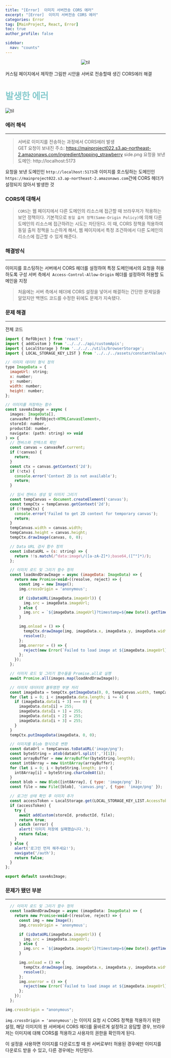 ```yaml
---
title: "[Error]  이미지 서버전송 CORS 에러"
excerpt: "[Error]  이미지 서버전송 CORS 에러"
categories: Error
tag: [MainProject, React, Error]
toc: true
author_profile: false

sidebar:
  nav: "counts"
---
```


<div style="text-align: center;">
<img src="/assets/images/til.png" alt="til" />
</div>
<br/>
커스텀 페이지에서 제작한 그림판 시안을 서버로 전송할때 생긴 CORS에러 해결

# <span style='color:RGB(135, 203, 206)'> 발생한 에러

<img src="/assets/images/2023-07-26/error.jpg" alt="til" /><br/>

### 에러 해석

---

> 서버로 이미지를 전송하는 과정에서 CORS에러 발생<br/>
> GET 요청이 보내진 주소: https://mainproject022.s3.ap-northeast-2.amazonaws.com/ingredient/topping_strawberry side.png
> 요청을 보낸 도메인: http://localhost:5173

요청을 보낸 도메인인 `http://localhost:5173`과 이미지를 호스팅하는 도메인인`https://mainproject022.s3.ap-northeast-2.amazonaws.com`간에 CORS 헤더가 설정되지 않아서 발생한 것

### CORS에 대해서

> `CORS`는 웹 페이지에서 다른 도메인의 리소스에 접근할 때 브라우저가 적용하는 보안 정책이다. 기본적으로 `동일 출처 정책(Same-Origin Policy)`에 의해 다른 도메인의 리소스에 접근하려는 시도는 차단된다. 이 때, CORS 정책을 적용하여 동일 출처 정책을 느슨하게 해서, 웹 페이지에서 특정 조건하에서 다른 도메인의 리소스에 접근할 수 있게 해준다.

### 해결방식

---

이미지를 호스팅하는 서버에서 CORS 헤더를 설정하여 특정 도메인에서의 요청을 허용하도록 구성
서버 측에서` Access-Control-Allow-Origin` 헤더를 설정하여 허용할 도메인을 지정

> 처음에는 서버 측에서 헤더에 CORS 설정을 넣어서 해결하는 간단한 문제일줄 알았지만 백엔드 코드를 수정한 뒤에도 문제가 지속됐다.

### 문제 해결

---

전체 코드

```js
import { RefObject } from 'react';
import { addCustom } from '../../../api/customApis';
import { LocalStorage } from '../../../utils/browserStorage';
import { LOCAL_STORAGE_KEY_LIST } from '../../../assets/constantValue/constantValue';

// 이미지 데이터 형식 정의
type ImageData = {
  imageUrl: string;
  x: number;
  y: number;
  width: number;
  height: number;
};

// 이미지를 저장하는 함수
const saveAsImage = async (
  images: ImageData[],
  canvasRef: RefObject<HTMLCanvasElement>,
  storeId: number,
  productId: number,
  navigate: (path: string) => void
) => {
  // 캔버스와 컨텍스트 확인
  const canvas = canvasRef.current;
  if (!canvas) {
    return;
  }
  const ctx = canvas.getContext('2d');
  if (!ctx) {
    console.error('Context 2D is not available');
    return;
  }

  // 임시 캔버스 생성 및 이미지 그리기
  const tempCanvas = document.createElement('canvas');
  const tempCtx = tempCanvas.getContext('2d');
  if (!tempCtx) {
    console.error('Failed to get 2D context for temporary canvas');
    return;
  }
  tempCanvas.width = canvas.width;
  tempCanvas.height = canvas.height;
  tempCtx.drawImage(canvas, 0, 0);

  // Data URL 검사 함수 정의
  const isDataURL = (s: string) => {
    return !!s.match(/^data:image\/([a-zA-Z]*);base64,([^"]*)/);
  };

  // 이미지 로드 및 그리기 함수 정의
  const loadAndDrawImage = async (imageData: ImageData) => {
    return new Promise<void>((resolve, reject) => {
      const img = new Image();
      img.crossOrigin = 'anonymous';

      if (isDataURL(imageData.imageUrl)) {
        img.src = imageData.imageUrl;
      } else {
        img.src = `${imageData.imageUrl}?timestamp=${new Date().getTime()}`;
      }

      img.onload = () => {
        tempCtx.drawImage(img, imageData.x, imageData.y, imageData.width, imageData.height);
        resolve();
      };
      img.onerror = () => {
        reject(new Error(`Failed to load image at ${imageData.imageUrl}`));
      };
    });
  };

  // 이미지 로드 및 그리기 함수들을 Promise.all로 실행
  await Promise.all(images.map(loadAndDrawImage));

  // 이미지 데이터의 불투명한 부분 처리
  const imageData = tempCtx.getImageData(0, 0, tempCanvas.width, tempCanvas.height);
  for (let i = 0; i < imageData.data.length; i += 4) {
    if (imageData.data[i + 3] === 0) {
      imageData.data[i] = 255;
      imageData.data[i + 1] = 255;
      imageData.data[i + 2] = 255;
      imageData.data[i + 3] = 255;
    }
  }
  tempCtx.putImageData(imageData, 0, 0);

  // 이미지를 Blob 형식으로 변환
  const dataUrl = tempCanvas.toDataURL('image/png');
  const byteString = atob(dataUrl.split(',')[1]);
  const arrayBuffer = new ArrayBuffer(byteString.length);
  const int8Array = new Uint8Array(arrayBuffer);
  for (let i = 0; i < byteString.length; i++) {
    int8Array[i] = byteString.charCodeAt(i);
  }
  const blob = new Blob([int8Array], { type: 'image/png' });
  const file = new File([blob], 'canvas.png', { type: 'image/png' });

  // 로그인 상태 확인 후 이미지 추가
  const accessToken = LocalStorage.get(LOCAL_STORAGE_KEY_LIST.AccessToken);
  if (accessToken) {
    try {
      await addCustom(storeId, productId, file);
      return true;
    } catch (error) {
      alert('이미지 저장에 실패했습니다.');
      return false;
    }
  } else {
    alert('로그인 먼저 해주세요!');
    navigate('/auth');
    return false;
  }
};

export default saveAsImage;
```

### 문제가 됐던 부분

---

```js
  // 이미지 로드 및 그리기 함수 정의
  const loadAndDrawImage = async (imageData: ImageData) => {
    return new Promise<void>((resolve, reject) => {
      const img = new Image();
      img.crossOrigin = 'anonymous';

      if (isDataURL(imageData.imageUrl)) {
        img.src = imageData.imageUrl;
      } else {
        img.src = `${imageData.imageUrl}?timestamp=${new Date().getTime()}`;
      }

      img.onload = () => {
        tempCtx.drawImage(img, imageData.x, imageData.y, imageData.width, imageData.height);
        resolve();
      };
      img.onerror = () => {
        reject(new Error(`Failed to load image at ${imageData.imageUrl}`));
      };
    });
  };
```

```js
img.crossOrigin = "anonymous";
```

`img.crossOrigin = 'anonymous';`는 이미지 요청 시 CORS 정책을 적용하기 위한 설정, 해당 이미지의 원 서버에서 CORS 헤더를 올바르게 설정하고 응답할 경우, 브라우저는 이미지에 대해 CORS를 적용하고 사용자의 권한을 확인하게 된다.

이 설정을 사용하면 이미지를 다운로드할 때 원 서버로부터 허용된 경우에만 이미지를 다운로드 받을 수 있고, 다른 경우에는 차단된다.
